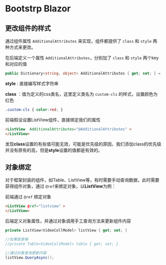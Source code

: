 # Bootstrp Blazor

## 更改组件的样式

通过组件属性 `AdditionalAttributes`  来实现，组件都提供了 `class` 和 `style` 两种方式来更改。

在后端定义一个属性 `AdditionalAttributes`，分别加了 `class` 和 `style` 两个key和对应的值

```c#
public Dictionary<string, object> AdditionalAttributes { get; set; } = new Dictionary<string, object>() { { "style", "border:none;bacground-color:red;" } ,{ "class", "custom-cls" }};
```

**style** : 直接编写样式字符串

**class** ：值为定义的css类名，这里定义类名为 `custom-cls` 的样式，设置颜色为红色

```css
.custom-cls { color:red; }
```

前端假设设置ListView组件，直接绑定我们的属性

```html
<ListView  AdditionalAttributes="@AdditionalAttributes" >
</ListView>
```

发现**class**设置的有些值可能无效，可能是优先级的原因，我们添加class的优先级并没有原有的高，但是**style**设置的值都是有效的。

## 对象绑定

对于框架封装的组件，如Table、ListView等，有时需要手动查询数据，此时需要获得组件对象，通过 `@ref`来绑定对象，以**ListView**为例：

前端通过 `@ref` 绑定对象

```html
<ListView @ref="listview" >
</ListView>
```

后端定义对象属性，并通过对象调用手工查询方法来更新组件内容

```csharp
private ListView<VideoCollModel> listView { get; set; } 

//如果是表格
//private Table<VideoCollModel> table { get; set; } 

//通过对象查询更新内容
listView.QueryAsync();
```
